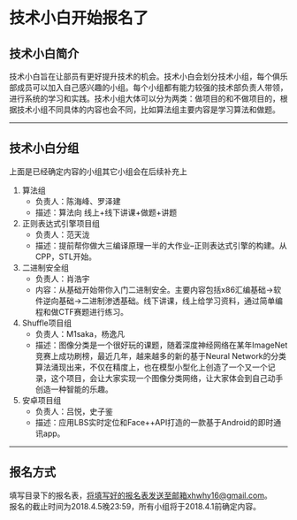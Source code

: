 # 技术小白开始报名了

## 技术小白简介

技术小白旨在让部员有更好提升技术的机会。技术小白会划分技术小组，每个俱乐部成员可以加入自己感兴趣的小组。每个小组都有能力较强的技术部负责人带领，进行系统的学习和实践。技术小组大体可以分为两类：做项目的和不做项目的，根据技术小组不同具体的内容也会不同，比如算法组主要内容是学习算法和做题。

-----

## 技术小白分组
上面是已经确定内容的小组其它小组会在后续补充上
1. 算法组
	- 负责人：陈海峰、罗泽建
	- 描述：算法向 线上+线下讲课+做题+讲题
2. 正则表达式引擎项目组
	- 负责人：范天泷
	- 描述：提前帮你做大三编译原理一半的大作业–正则表达式引擎的构建。从CPP，STL开始。
3. 二进制安全组
	- 负责人：肖浩宇
	- 内容：从基础开始带你入门二进制安全。主要内容包括x86汇编基础->软件逆向基础->二进制渗透基础。线下讲课，线上给学习资料，通过简单编程和做CTF赛题进行练习。
4. Shuffle项目组
	- 负责人：M1saka，杨逸凡
	- 描述：图像分类是一个很好玩的课题，随着深度神经网络在某年ImageNet竞赛上成功刷榜，最近几年，越来越多的新的基于Neural Network的分类算法涌现出来，不仅在精度上，也在模型小型化上创造了一个又一个记录，这个项目，会让大家实现一个图像分类网络，让大家体会到自己动手创造一种智能的乐趣。
5. 安卓项目组
	- 负责人：吕悦，史子鉴
	- 描述：应用LBS实时定位和Face++API打造的一款基于Android的即时通讯app。

-----

## 报名方式
填写目录下的报名表，将填写好的报名表发送至邮箱xhwhy16@gmail.com。<br>
报名的截止时间为2018.4.5晚23:59，所有小组将于2018.4.1前确定内容。
